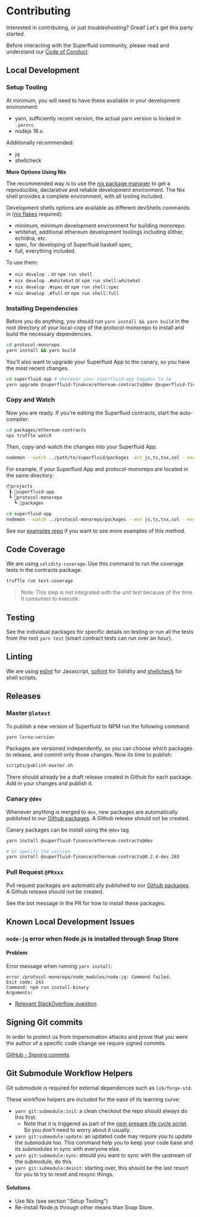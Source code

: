 # Contributing

Interested in contributing, or just troubleshooting? Great! Let's get this party started.

Before interacting with the Superfluid community, please read and understand our [Code of Conduct](code_of_conduct.md).

## Local Development

### Setup Tooling

At minimum, you will need to have these available in your development environment:

- yarn, sufficiently recent version, the actual yarn version is locked in `.yarnrc`.
- nodejs 18.x.

Additionally recommended:
- jq
- shellcheck

**More Options Using Nix**

The recommended way is to use the [nix package manager](https://nixos.org/download.html) to get a reproducible, declarative and reliable development environment.
The Nix shell provides a complete environment, with all tooling included.

Development shells options are available as different devShells commands in ([nix flakes](https://nixos.wiki/wiki/Flakes) required):

- minimum, minimum development environment for building monorepo.
- whitehat, additional ethereum development toolings including slither, echidna, etc.
- spec, for developing of Superfluid haskell spec,
- full, everything included.

To use them:

- `nix develop .` or `npm run shell`
- `nix develop .#whitehat` or `npm run shell:whitehat`
- `nix develop .#spec` or `npm run shell:spec`
- `nix develop .#full` or `npm run shell:full`

### Installing Dependencies

Before you do anything, you should run `yarn install && yarn build` in the root directory of your local-copy of the protocol-monorepo to install and build the necessary dependencies.

```bash
cd protocol-monorepo
yarn install && yarn build
```

You'll also want to upgrade your Superfluid App to the canary, so you have the most recent changes.

```bash
cd superfluid-app # wherever your superfluid-app happens to be
yarn upgrade @superfluid-finance/ethereum-contracts@dev @superfluid-finance/sdk-core@dev
```

### Copy and Watch

Now you are ready. If you're editing the Superfluid contracts, start the auto-compiler:

```bash
cd packages/ethereum-contracts
npx truffle watch
```

Then, copy-and-watch the changes into your Superfluid App.

```bash
nodemon --watch ../path/to/superfluid/packages -ext js,ts,tsx,sol --exec rsync --archive --delete ../path/to/superfluid/packages ./node_modules/@superfluid-finance/
```

For example, if your Superfluid App and protocol-monorepo are located in the same directory:

```bash
📦projects
 ┣ 📂superfluid-app
 ┗ 📂protocol-monorepo
   ┗ 📂packages

cd superfluid-app
nodemon --watch ../protocol-monorepo/packages --ext js,ts,tsx,sol --exec rsync --archive --delete ../protocol-monorepo/packages/ ./node_modules/@superfluid-finance/
```

See our [examples repo](https://github.com/superfluid-finance/super-examples) if you want to see more examples of this method.

## Code Coverage

We are using `solidity-coverage`. Use this command to run the coverage tests in the contracts package:

```bash
truffle run test-coverage
```

> Note: This step is not integrated with the unit test because of the time it consumes to execute.

## Testing

See the individual packages for specific details on testing or run all the tests from the root `yarn test` (smart contract tests can run over an hour).

## Linting

We are using [eslint](https://eslint.org/) for Javascript, [solhint](https://protofire.github.io/solhint/) for Solidity and [shellcheck](https://www.shellcheck.net/) for shell scripts.

## Releases

### Master `@latest`

To publish a new version of Superfluid to NPM run the following command:

```bash
yarn lerna:version
```

Packages are versioned independently, so you can choose which packages to release, and commit only those changes. Now its time to publish:

```bash
scripts/publish-master.sh
```

There should already be a draft release created in Github for each package. Add in your changes and publish it.

### Canary `@dev`

Whenever anything is merged to `dev`, new packages are automatically published to our [Github packages](https://github.com/orgs/superfluid-finance/packages?repo_name=protocol-monorepo). A Github release should not be created.

Canary packages can be install using the `@dev` tag

```bash
yarn install @superfluid-finance/ethereum-contracts@dev

# or specify the version
yarn install @superfluid-finance/ethereum-contracts@0.2.4-dev.265
```

### Pull Request `@PRxxx`

Pull request packages are automatically published to our [Github packages](https://github.com/orgs/superfluid-finance/packages?repo_name=protocol-monorepo). A Github release should not be created.

See the bot message in the PR for how to install these packages.

## Known Local Development Issues

### `node-jq` error when Node.js is installed through Snap Store
#### Problem
Error message when running `yarn install`:
```
error /protocol-monorepo/node_modules/node-jq: Command failed.
Exit code: 243
Command: npm run install-binary
Arguments:
```
* [Relevant StackOverflow question](https://stackoverflow.com/questions/67475457/why-cant-i-just-run-npm-install-via-a-child-process-exec-call-npm-exit-243-wit)

## Signing Git commits
In order to protect us from impersonation attacks and prove that you were the author of a specific code change we require signed commits.

[GitHub - Signing commits](https://docs.github.com/en/authentication/managing-commit-signature-verification/signing-commits)

## Git Submodule Workflow Helpers

Git submodule is required for external dependences such as `lib/forge-std`.

These workflow helpers are included for the ease of its learning curve:

- `yarn git:submodule:init`: a clean checkout the repo should always do this first.
  - Note that it is triggered as part of the [npm prepare life cycle script](https://docs.npmjs.com/cli/v6/using-npm/scripts).
    So you don't need to worry about it usually.
- `yarn git:submodule:update`: an updated code may require you to update the submodule too.
  This command help you to keep your code base and its submodules in sync with everyone else.
- `yarn git:submodule:sync`: should you want to sync with the upstream of the submodule, do this.
- `yarn git:submodule:deinit`: starting over, this should be the last resort for you to try to reset and resync things.

#### Solutions
* Use Nix (see section "Setup Tooling")
* Re-install Node.js through other means than Snap Store.
